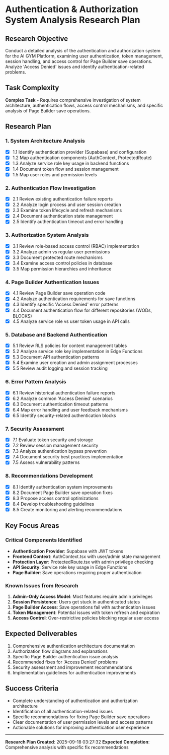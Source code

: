 # Authentication & Authorization System Analysis Research Plan

## Research Objective
Conduct a detailed analysis of the authentication and authorization system for the AI GYM Platform, examining user authentication, token management, session handling, and access control for Page Builder save operations. Analyze 'Access Denied' issues and identify authentication-related problems.

## Task Complexity
**Complex Task** - Requires comprehensive investigation of system architecture, authentication flows, access control mechanisms, and specific analysis of Page Builder save operations.

## Research Plan

### 1. System Architecture Analysis
- [x] 1.1 Identify authentication provider (Supabase) and configuration
- [x] 1.2 Map authentication components (AuthContext, ProtectedRoute)
- [x] 1.3 Analyze service role key usage in backend functions
- [x] 1.4 Document token flow and session management
- [x] 1.5 Map user roles and permission levels

### 2. Authentication Flow Investigation
- [x] 2.1 Review existing authentication failure reports
- [x] 2.2 Analyze login process and user session creation
- [x] 2.3 Examine token lifecycle and refresh mechanisms
- [x] 2.4 Document authentication state management
- [x] 2.5 Identify authentication timeout and error handling

### 3. Authorization System Analysis
- [x] 3.1 Review role-based access control (RBAC) implementation
- [x] 3.2 Analyze admin vs regular user permissions
- [x] 3.3 Document protected route mechanisms
- [x] 3.4 Examine access control policies in database
- [x] 3.5 Map permission hierarchies and inheritance

### 4. Page Builder Authentication Issues
- [x] 4.1 Review Page Builder save operation code
- [x] 4.2 Analyze authentication requirements for save functions
- [x] 4.3 Identify specific 'Access Denied' error patterns
- [x] 4.4 Document authentication flow for different repositories (WODs, BLOCKS)
- [x] 4.5 Analyze service role vs user token usage in API calls

### 5. Database and Backend Authentication
- [x] 5.1 Review RLS policies for content management tables
- [x] 5.2 Analyze service role key implementation in Edge Functions
- [x] 5.3 Document API authentication patterns
- [x] 5.4 Examine user creation and admin assignment processes
- [x] 5.5 Review audit logging and session tracking

### 6. Error Pattern Analysis
- [x] 6.1 Review historical authentication failure reports
- [x] 6.2 Analyze common 'Access Denied' scenarios
- [x] 6.3 Document authentication timeout patterns
- [x] 6.4 Map error handling and user feedback mechanisms
- [x] 6.5 Identify security-related authentication blocks

### 7. Security Assessment
- [x] 7.1 Evaluate token security and storage
- [x] 7.2 Review session management security
- [x] 7.3 Analyze authentication bypass prevention
- [x] 7.4 Document security best practices implementation
- [x] 7.5 Assess vulnerability patterns

### 8. Recommendations Development
- [x] 8.1 Identify authentication system improvements
- [x] 8.2 Document Page Builder save operation fixes
- [x] 8.3 Propose access control optimizations
- [x] 8.4 Develop troubleshooting guidelines
- [x] 8.5 Create monitoring and alerting recommendations

## Key Focus Areas

### Critical Components Identified
- **Authentication Provider**: Supabase with JWT tokens
- **Frontend Context**: AuthContext.tsx with user/admin state management
- **Protection Layer**: ProtectedRoute.tsx with admin privilege checking
- **API Security**: Service role key usage in Edge Functions
- **Page Builder**: Save operations requiring proper authentication

### Known Issues from Research
1. **Admin-Only Access Model**: Most features require admin privileges
2. **Session Persistence**: Users get stuck in authenticated states
3. **Page Builder Access**: Save operations fail with authentication issues
4. **Token Management**: Potential issues with token refresh and expiration
5. **Access Control**: Over-restrictive policies blocking regular user access

## Expected Deliverables
1. Comprehensive authentication architecture documentation
2. Authorization flow diagrams and explanations
3. Specific Page Builder authentication issue analysis
4. Recommended fixes for 'Access Denied' problems
5. Security assessment and improvement recommendations
6. Implementation guidelines for authentication improvements

## Success Criteria
- Complete understanding of authentication and authorization architecture
- Identification of all authentication-related issues
- Specific recommendations for fixing Page Builder save operations
- Clear documentation of user permission levels and access patterns
- Actionable solutions for improving authentication user experience

---
**Research Plan Created**: 2025-09-18 03:27:32
**Expected Completion**: Comprehensive analysis with specific fix recommendations
